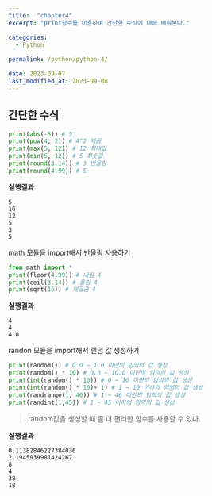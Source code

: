 ```yaml
---
title:  "chapter4"
excerpt: "print함수를 이용하여 간단한 수식에 대해 배워본다."

categories:
  - Python
    
permalink: /python/python-4/

date: 2023-09-07
last_modified_at: 2023-09-08
---
```


## 간단한 수식

```python
print(abs(-5)) # 5
print(pow(4, 2)) # 4^2 제곱
print(max(5, 12)) # 12 최대값
print(min(5, 12)) # 5 최솟값
print(round(3.14)) # 3 반올림
print(round(4.99)) # 5
```

**실행결과**
```
5
16
12
5
3
5
```

math 모듈을 import해서 반올림 사용하기

```python
from math import *
print(floor(4.99)) # 내림 4
print(ceil(3.14)) # 올림 4
print(sqrt(16)) # 제곱근 4
```

**실행결과**
```
4
4
4.0
```

randon 모듈을 import해서 랜덤 값 생성하기

```python
print(random()) # 0.0 ~ 1.0 미만의 임의의 값 생성
print(random() * 10) # 0.0 ~ 10.0 미만의 임의의 값 생성
print(int(random() * 10)) # 0 ~ 10 미만의 임의의 값 생성
print(int(random() * 10)+ 1) # 1 ~ 10 이하의 임의의 값 생성
print(randrange(1, 46)) # 1 ~ 46 미만의 임의의 값 생성
print(randint(1,45)) # 1 ~ 45 이하의 임의의 값 생성
```

>random값을 생성할 때 좀 더 편리한 함수를 사용할 수 있다.

**실행결과**
```
0.11382846227384036
2.1945939981424267
8
4
38
18
```
